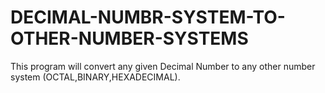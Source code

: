 # DECIMAL-NUMBR-SYSTEM-TO-OTHER-NUMBER-SYSTEMS
This program will convert any given Decimal Number to any other number system (OCTAL,BINARY,HEXADECIMAL).
